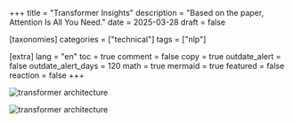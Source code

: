 +++
title = "Transformer Insights"
description = "Based on the paper, Attention Is All You Need."
date = 2025-03-28
draft = false

[taxonomies]
categories = ["technical"]
tags = ["nlp"]

[extra]
lang = "en"
toc = true
comment = false
copy = true
outdate_alert = false
outdate_alert_days = 120
math = true
mermaid = true
featured = false
reaction = false
+++

![transformer architecture](/img/transformer-insights/img1.avif)

![transformer architecture](/img/transformer-insights/img2.avif)
